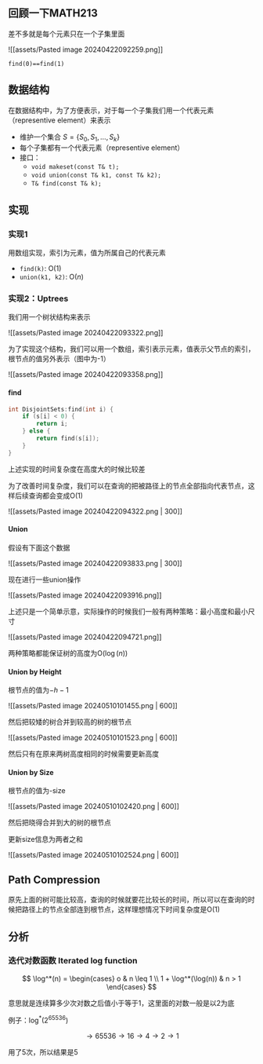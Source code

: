 ## 回顾一下MATH213

差不多就是每个元素只在一个子集里面

![[assets/Pasted image 20240422092259.png]]

`find(0)==find(1)`

## 数据结构

在数据结构中，为了方便表示，对于每一个子集我们用一个代表元素（representive element）来表示

- 维护一个集合 $S=\{ S_{0}, S_{1}, \dots, S_{k} \}$
- 每个子集都有一个代表元素（representive element）
- 接口：
    - `void makeset(const T& t);`
    - `void union(const T& k1, const T& k2);`
    - `T& find(const T& k);`

## 实现

### 实现1

用数组实现，索引为元素，值为所属自己的代表元素

- `find(k)`: $\mathrm{O}(1)$
- `union(k1, k2)`: $\mathrm{O}(n)$

### 实现2：Uptrees

我们用一个树状结构来表示

![[assets/Pasted image 20240422093322.png]]

为了实现这个结构，我们可以用一个数组，索引表示元素，值表示父节点的索引，根节点的值另外表示（图中为-1）

![[assets/Pasted image 20240422093358.png]]

#### find

```cpp
int DisjointSets:find(int i) {
    if (s[i] < 0) {
        return i;
    } else {
        return find(s[i]);
    }
}
```

上述实现的时间复杂度在高度大的时候比较差

为了改善时间复杂度，我们可以在查询的把被路径上的节点全部指向代表节点，这样后续查询都会变成$\mathrm{O}(1)$

![[assets/Pasted image 20240422094322.png | 300]]

#### Union

假设有下面这个数据

![[assets/Pasted image 20240422093833.png | 300]]

现在进行一些union操作

![[assets/Pasted image 20240422093916.png]]

上述只是一个简单示意，实际操作的时候我们一般有两种策略：最小高度和最小尺寸

![[assets/Pasted image 20240422094721.png]]

两种策略都能保证树的高度为$\mathrm{O}(\log(n))$

#### Union by Height

根节点的值为$-h-1$

![[assets/Pasted image 20240510101455.png | 600]]

然后把较矮的树合并到较高的树的根节点

![[assets/Pasted image 20240510101523.png | 600]]

然后只有在原来两树高度相同的时候需要更新高度

#### Union by Size

根节点的值为-size

![[assets/Pasted image 20240510102420.png | 600]]

然后把晓得合并到大的树的根节点

更新size信息为两者之和

![[assets/Pasted image 20240510102524.png | 600]]

## Path Compression

原先上面的树可能比较高，查询的时候就要花比较长的时间，所以可以在查询的时候把路径上的节点全部连到根节点，这样理想情况下时间复杂度是$\mathrm{O}(1)$

## 分析

### 迭代对数函数 Iterated log function

$$
\log^*(n) = \begin{cases}
o & n \leq 1 \\
1 + \log^*(\log(n)) & n > 1
\end{cases}
$$

意思就是连续算多少次对数之后值小于等于1，这里面的对数一般是以2为底

例子：$\log^*(2^{65536})$

$$\to 65536\to 16\to 4\to 2\to 1$$

用了5次，所以结果是5